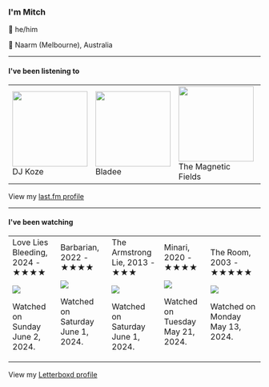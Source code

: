 <article><h3>I&#x27;m Mitch</h3><section><p>👨 he/him</p><p>📍 Naarm (Melbourne), Australia</p></section><hr/><section><h4>I&#x27;ve been listening to</h4><table><tbody><td><img src="https://lastfm.freetls.fastly.net/i/u/174s/882af81f164e7b6b437b2ae0b90d50e8.png" height="150px" alt="" role="presentation"/><br/>DJ Koze</td><td><img src="https://lastfm.freetls.fastly.net/i/u/174s/6893332c459d779c9e00b3a09aa31589.png" height="150px" alt="" role="presentation"/><br/>Bladee</td><td><img src="https://lastfm.freetls.fastly.net/i/u/174s/8695a71527f248f3c8a9875b42d0f508.png" height="150px" alt="" role="presentation"/><br/>The Magnetic Fields</td><td><img src="https://lastfm.freetls.fastly.net/i/u/174s/bda47e23218d9b04b1b76ecfbd8dcff2.png" height="150px" alt="" role="presentation"/><br/>Elliott Smith</td><td><img src="https://lastfm.freetls.fastly.net/i/u/174s/93d230788520fac4ea1378057a8fdc9f.png" height="150px" alt="" role="presentation"/><br/>Headache</td></tbody></table><span>View my <a href="https://www.last.fm/user/my-slab">last.fm profile</a></span></section><hr/><section><h4>I&#x27;ve been watching</h4><table><tbody><td>Love Lies Bleeding, 2024 - ★★★★<br/><span> <p><img src="https://a.ltrbxd.com/resized/film-poster/8/5/3/0/1/1/853011-love-lies-bleeding-0-600-0-900-crop.jpg?v=06376e593e"/></p> <p>Watched on Sunday June 2, 2024.</p> </span></td><td>Barbarian, 2022 - ★★★★<br/><span> <p><img src="https://a.ltrbxd.com/resized/film-poster/8/1/9/6/4/8/819648-barbarian-0-600-0-900-crop.jpg?v=75b067327a"/></p> <p>Watched on Saturday June 1, 2024.</p> </span></td><td>The Armstrong Lie, 2013 - ★★★<br/><span> <p><img src="https://a.ltrbxd.com/resized/film-poster/1/5/2/0/4/9/152049-the-armstrong-lie-0-600-0-900-crop.jpg?v=dd0f8500fc"/></p> <p>Watched on Saturday June 1, 2024.</p> </span></td><td>Minari, 2020 - ★★★★<br/><span> <p><img src="https://a.ltrbxd.com/resized/film-poster/5/4/2/4/4/9/542449-minari-0-600-0-900-crop.jpg?v=29fbd9f379"/></p> <p>Watched on Tuesday May 21, 2024.</p> </span></td><td>The Room, 2003 - ★★★★★<br/><span> <p><img src="https://a.ltrbxd.com/resized/sm/upload/qq/yi/i3/dk/aUC39cFC2KO8CJ0EV0ijIJRr3PT-0-600-0-900-crop.jpg?v=95164ef310"/></p> <p>Watched on Monday May 13, 2024.</p> </span></td></tbody></table><span>View my <a href="https://letterboxd.com/myslab/">Letterboxd profile</a></span></section></article>